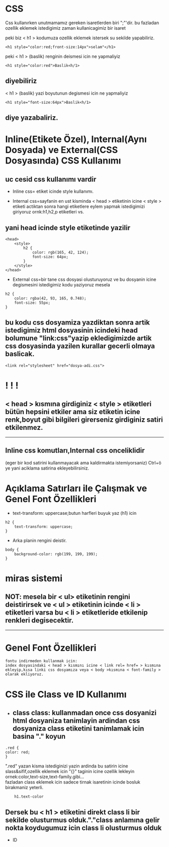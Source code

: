# CSS
Css kullanırken unutmamamız gereken isaretlerden biri ";"'dir. bu fazladan ozellik eklemek istedigimiz zaman kullanicagimiz bir isaret

peki biz < h1 > kodumuza ozellik eklemek istersek su sekilde yapabiliriz.
```
<h1 style="color:red;front-size:14px">selam"</h1>
```
peki < h1 > (baslik) renginin deismesi icin ne yapmaliyiz
```
<h1 style="color:red">Baslik<h/1>
```
diyebiliriz
--
< h1 > (baslik) yazi boyutunun degismesi icin ne yapmaliyiz
```
<h1 style="font-size:64px">Baslik<h/1>
```
diye yazabaliriz.
--

# Inline(Etikete Özel), Internal(Aynı Dosyada) ve External(CSS Dosyasında) CSS Kullanımı
uc cesid css kullanımı vardir
--
- Inline css= etiket icinde style kullanımı.
 
- Internal css=sayfanin en ust kisminda < head > etiketinin icine < style > etiketi actiktan sonra hangi etiketlere eylem yapmak istedigimizi giriyoruz ornk:h1,h2,p etiketleri vs.

yani head icinde style etiketinde yazilir
-- 
````
<head>
    <style>
        h2 {
            color: rgb(165, 42, 124);
            font-size: 64px;
        }
    </style>
</head>
````

- External css=bir tane css dosyasi olusturuyoruz ve bu dosyanin icine degismesini istedigimiz kodu yaziyoruz mesela
````
h2 {
    color: rgba(42, 93, 165, 0.748);
    font-size: 55px;
}
````
bu kodu css dosyamiza yazdiktan sonra artik istedigimiz html dosyasinin icindeki head bolumune "link:css"yazip ekledigimizde artik css dosyasinda yazilen kurallar gecerli olmaya baslicak.
--
```
<link rel="stylesheet" href="dosya-adi.css">
```

# ! ! !
< head > kısmına girdiginiz < style > etiketleri bütün hepsini etkiler ama siz etiketin icine renk,boyut gibi bilgileri girerseniz girdiginiz satiri etkilenmez.
---
----
Inline css komutları,Internal css onceliklidir
-- 
(eger bir kod satirini kullanmayacak ama kaldirmakta istemiyorsaniz) Ctrl+ö ye yani aciklama satirina ekleyebilirsiniz.
# Açıklama Satırları ile Çalışmak ve Genel Font Özellikleri
- text-transform: uppercase;butun harfleri buyuk yaz (h1) icin
```
h2 {
    text-transform: uppercase; 
}
```

- Arka planin rengini deistir.
```
body {
    background-color: rgb(199, 199, 199);
}
```
# miras sistemi
NOT:  mesela bir < ul> etiketinin rengini deistirirsek ve < ul > etiketinin icinde < li > etiketleri varsa bu < li > etiketleride etkilenip renkleri degisecektir.
--
----

# Genel Font Özellikleri

    fontu indirmeden kullanmak icin:
    index dosyasindaki < head > kısmını icine < link rel= href= > kısmına ekleyip,kısa linki css dosyamıza veya < body >kısmına < font-family > olarak ekliyoruz.
# CSS ile Class ve ID Kullanımı
+ class
    class: kullanmadan once css dosyanizi html dosyaniza tanimlayin ardindan css dosyaniza class etiketini tanimlamak icin basina "." koyun
    -
````
.red {
color: red;
}
````
".red" yazan kisma istediginizi yazin ardinda bu satirin icine slass&sifif,ozellik eklemek icin "{}" taginin icine ozellik lekleyin ornek:color,text-size,text-family.gibi...   
fazladan class eklemek icin sadece tirnak isaretinin icinde bosluk birakmaniz yeterli.

        h1.text-color
Dersek bu < h1 > etiketini direkt class li bir sekilde olusturmus olduk."."class anlamına gelir nokta koydugumuz icin class li olusturmus olduk
--


+ ID

